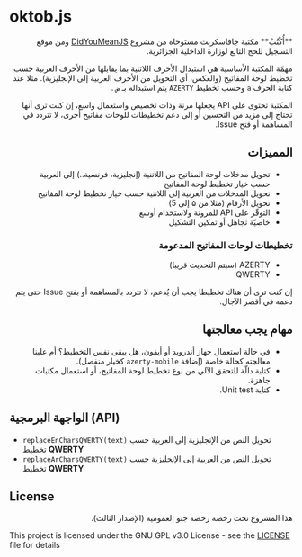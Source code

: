 # oktob.js 

<div dir="rtl">
**أُكْتُبْ** مكتبة جافاسكربت مستوحاة من مشروع <a href="https://github.com/ASammour/DidYouMeanJS">DidYouMeanJS</a> ومن موقع التسجيل للحج التابع لوزارة الداخلية الجزائرية. 

مهمّة المكتبة الأساسية هي استبدال الأحرف اللاتنية بما يقابلها من الأحرف العربية حسب تخطيط لوحة المفاتيح (والعكس، أي التحويل من الأحرف العربية إلى الإنجليزية). مثلا عند كتابة الحرف `a` وحسب تخطيط `AZERTY` يتم استبداله بـ `ض` .

المكتبة تحتوى على API يجعلها مرنة وذات تخصيص واستعمال واسع، إن كنت ترى أنها تحتاج إلى مزيد من التحسين أو إلى دعم تخطيطات للوحات مفاتيح أخرى، ﻻ تتردد في المساهمة أو فتح Issue.

## المميزات

* تحويل مدخلات لوحة المفاتيح من اللاتنية (إنجليزية، فرنسية..) إلى العربية حسب خيار تخطيط لوحة المفاتيح
* تحويل المدخلات من العربية إلى اللاتنية حسب خيار تخطيط لوحة المفاتيح
* تحويل الأرقام (مثلا من ۵ إلى 5)
* التوفّر على API للمرونة ولاستخدام أوسع
* خاصيّة تجاهل أو تمكين التشكيل

### تخطيطات لوحات المفاتيح المدعومة

* AZERTY (سيتم التحديث قريبا) 
* QWERTY

إن كنت ترى أن هناك تخطيطا يجب أن يُدعم، ﻻ تتردد بالمساهمة أو بفتح Issue حتى يتم دعمه في أقصر الآجال.

## مهام يجب معالجتها

- في حالة استعمال جهاز أندرويد أو أيفون، هل يبقى نفس التخطيط؟ أم علينا معالجته كحالة خاصة (إضافة `azerty-mobile` كخيار منفصل).
- كتابة دالّة للتحقق الآلي من نوع تخطيط لوحة المفاتيح، أو استعمال مكتبات جاهزة.
- كتابة Unit test.


</div>

## الواجهة البرمجية (API)

* `replaceEnCharsQWERTY(text)` تحويل النص من الإنجليزية إلى العربية حسب تخطيط **QWERTY**
* `replaceArCharsQWERTY(text)` تحويل النص من العربية إلى الإنجليزية حسب تخطيط **QWERTY**

## License

<p dir="rtl">
هذا المشروع تحت رخصة رخصة جنو العمومية (الإصدار الثالث).
</p>

This project is licensed under the GNU GPL v3.0 License - see the [LICENSE](./LICENSE) file for details
